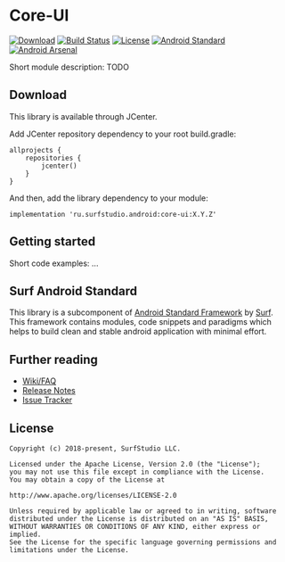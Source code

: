 # Core-UI

[![Download][build_version_icon]][build_version_link] 
[![Build Status][build_status_icon]][build_status_link] 
[![License][license_icon]][license_link] 
[![Android Standard][android_standard_icon]][android_standard_link]
[![Android Arsenal][android_arsenal_icon]][android_arsenal_link]

Short module description: TODO

## Download
This library is available through JCenter. 

Add JCenter repository dependency to your root build.gradle: 

```
allprojects {
    repositories {
        jcenter()
    }
}
```

And then, add the library dependency to your module: 
```
implementation 'ru.surfstudio.android:core-ui:X.Y.Z'
``` 

## Getting started

Short code examples: ...

## Surf Android Standard

This library is a subсomponent of [Android Standard Framework][android_standard_link] by [Surf]. This framework contains modules, code snippets and paradigms which helps to build clean and stable android application with minimal effort.

## Further reading

 * [Wiki/FAQ][wiki_link]
 * [Release Notes][release_notes]
 * [Issue Tracker][issue_tracker]

## License
```  
Copyright (c) 2018-present, SurfStudio LLC.

Licensed under the Apache License, Version 2.0 (the "License");
you may not use this file except in compliance with the License.
You may obtain a copy of the License at

http://www.apache.org/licenses/LICENSE-2.0

Unless required by applicable law or agreed to in writing, software
distributed under the License is distributed on an "AS IS" BASIS,
WITHOUT WARRANTIES OR CONDITIONS OF ANY KIND, either express or implied.
See the License for the specific language governing permissions and
limitations under the License.
```

[build_version_link]: https://bintray.com/surf/maven/core-ui/_latestVersion
[build_version_icon]: https://img.shields.io/bintray/v/surf/maven/core-ui?label=JCenter
[build_status_link]: https://jenkins.surfstudio.ru/view/Projects/view/Android_Standard/job/Android_Standard_Component_Mirroring_Job/
[build_status_icon]: https://jenkins.surfstudio.ru/buildStatus/icon?job=Android_Standard_Component_Mirroring_Job
[license_link]: http://www.apache.org/licenses/LICENSE-2.0
[license_icon]: https://img.shields.io/badge/license-Apache%202-blue
[wiki_link]: $WIKI_LINK$
[release_notes]: /core-ui/RELEASE_NOTES.md
[issue_tracker]: $ISSUE_TRACKER$

[android_standard_icon]: https://img.shields.io/badge/Android%20Standard-Repo-brightgreen 
[android_standard_link]: https://github.com/surfstudio/SurfAndroidStandard
[surf]: https://surfstudio.ru/

[android_arsenal_link]: https://android-arsenal.com/details/1/7290
[comment]: # (В следующих версиях нужно заменить ссылку на иконку реального статуса)
[android_arsenal_icon]: https://img.shields.io/badge/Android%20Arsenal-SurfAndroidStandard-green.svg?style=flat
